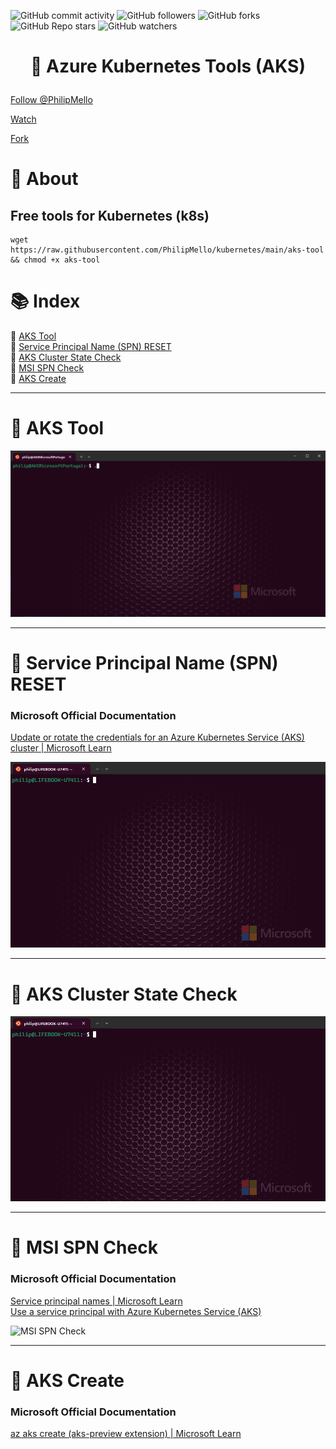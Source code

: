 ![GitHub commit activity](https://img.shields.io/github/commit-activity/t/philipmello/kubernetes?style=for-the-badge&logo=github&logoSize=auto&labelColor=%238000ff&color=%23bf00ff)
![GitHub followers](https://img.shields.io/github/followers/philipmello?style=for-the-badge&labelColor=%2300bfff&color=%23bf00ff)
![GitHub forks](https://img.shields.io/github/forks/philipmello/kubernetes?style=for-the-badge&labelColor=%2300bfff&color=%23bf00ff)
![GitHub Repo stars](https://img.shields.io/github/stars/philipmello/kubernetes?style=for-the-badge&labelColor=%23bf00ff)
![GitHub watchers](https://img.shields.io/github/watchers/philipmello/kubernetes?style=for-the-badge&labelColor=%23bf00ff&link=https%3A%2F%2Fgithub.com%2FPhilipMello%2Fkubernetes%2Fwatchers)


# <p align="center">🔧 Azure Kubernetes Tools (AKS)</p>

<!--START-->
<a class="github-button" href="https://github.com/PhilipMello" data-color-scheme="no-preference: light; light: light; dark: dark;" data-size="large" aria-label="Follow @PhilipMello on GitHub">Follow @PhilipMello</a>
<!--END-->

<!--START-->
<a class="github-button" href="https://github.com/PhilipMello/kubernetes/subscription" data-color-scheme="no-preference: light; light: light; dark: dark;" data-icon="octicon-eye" data-size="large" aria-label="Watch PhilipMello/kubernetes on GitHub">Watch</a>
<!--END-->

<!--START-->
<a class="github-button" href="https://github.com/PhilipMello/kubernetes/fork" data-color-scheme="no-preference: light; light: light; dark: dark;" data-icon="octicon-repo-forked" data-size="large" aria-label="Fork PhilipMello/kubernetes on GitHub">Fork</a>
<!--END-->

# 📝 About
## Free tools for Kubernetes (k8s)

```
wget https://raw.githubusercontent.com/PhilipMello/kubernetes/main/aks-tool && chmod +x aks-tool
```

# 📚 Index
🔖 [AKS Tool](#-aks-tool)<br>
🔖 [Service Principal Name (SPN) RESET](#-service-principal-name-spn-reset)<br>
🔖 [AKS Cluster State Check](#-aks-cluster-state-check)<br>
🔖 [MSI SPN Check](#-msi-spn-check)<br>
🔖 [AKS Create](#-aks-create)<br>

---
# 🔧 AKS Tool

![AKS Tool](assets/images/aks-tool.gif)

---

# 🔧 Service Principal Name (SPN) RESET

### Microsoft Official Documentation
[Update or rotate the credentials for an Azure Kubernetes Service (AKS) cluster | Microsoft Learn](https://learn.microsoft.com/en-us/azure/aks/update-credentials#update-or-create-a-new-service-principal-for-your-aks-cluster "Update or rotate the credentials for an Azure Kubernetes Service (AKS) cluster | Microsoft Learn")

![SPN Reset](assets/images/spn-reset.gif)

---
# 🔧 AKS Cluster State Check

![State Check](assets/images/state-check.gif)

---
# 🔧 MSI SPN Check

### Microsoft Official Documentation
[Service principal names | Microsoft Learn](https://learn.microsoft.com/en-us/windows/win32/ad/service-principal-names "Service principal names | Microsoft Learn")<br>
[Use a service principal with Azure Kubernetes Service (AKS)](https://learn.microsoft.com/en-us/azure/aks/kubernetes-service-principal?tabs=azure-cli "Use a service principal with Azure Kubernetes Service (AKS) | Microsoft Learn")<br>

![MSI SPN Check](assets/images/msi-spn-check.gif)

---
# 🔧 AKS Create

### Microsoft Official Documentation
[az aks create (aks-preview extension) | Microsoft Learn](https://learn.microsoft.com/en-us/cli/azure/aks?view=azure-cli-latest#az-aks-create "az aks create (aks-preview extension)")


